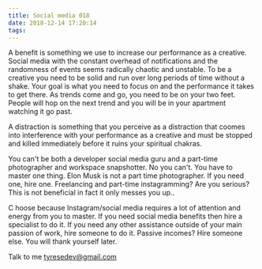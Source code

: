 ```yaml
---
title: Social media 018
date: 2018-12-14 17:20:14
tags:
---
```

A benefit is something we use to increase our performance as a creative. Social media with the constant overhead of notifications and the randomness of events seems radically chaotic and unstable. To be a creative you need to be solid and run over long periods of time without a shake. Your goal is what you need to focus on and the performance it takes to get there. As trends come and go, you need to be on your two feet. People will hop on the next trend and you will be in your apartment watching it go past.

A distraction is something that you perceive as a distraction that coomes into interference with your performance as a creative and must be stopped and killed immediately before it ruins your spiritual chakras. 

You can't be both a developer social media guru and a part-time photographer and workspace snapshotter. No you can't. You have to master one thing. Elon Musk is not a part time photographer. If you need one, hire one. Freelancing and part-time instagramming?  Are you serious? This is not beneficial in fact it only messes you up..

C
hoose because Instagram/social media requires a lot of attention and energy from you to master. If you need social media benefits then hire a specialist to do it. If you need any other assistance outside of your main passion of work, hire someone to do it. Passive incomes? Hire someone else. You will thank yourself later.

Talk to me tyresedev@gmail.com